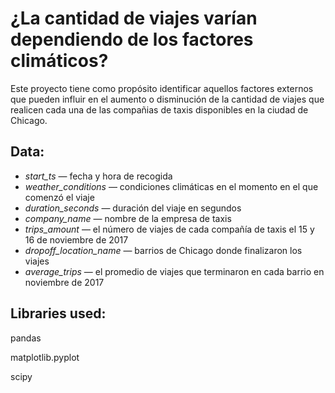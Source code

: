 # ¿La cantidad de viajes varían dependiendo de los factores climáticos?
Este proyecto tiene como propósito identificar aquellos factores externos que pueden influir en el aumento o disminución de la cantidad de viajes que realicen cada una de las compañias de taxis disponibles en la ciudad de Chicago.

## Data:

- *start_ts* — fecha y hora de recogida
- *weather_conditions* — condiciones climáticas en el momento en el que comenzó el viaje
- *duration_seconds* — duración del viaje en segundos
- *company_name* — nombre de la empresa de taxis
- *trips_amount* — el número de viajes de cada compañía de taxis el 15 y 16 de noviembre de 2017
- *dropoff_location_name* — barrios de Chicago donde finalizaron los viajes
- *average_trips* — el promedio de viajes que terminaron en cada barrio en noviembre de 2017

## Libraries used:

pandas

matplotlib.pyplot

scipy 
